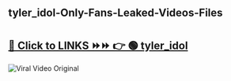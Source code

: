 
 ## tyler_idol-Only-Fans-Leaked-Videos-Files

# <h2><a href="https://mediaupload.pro?tyler_idol">🔗 Click to LINKS ⏩⏩ 👉 🟢 tyler_idol </a></h2>

<a href="https://mediaupload.pro?tyler_idol" rel="nofollow" data-target="animated-image.originalLink"><img src="https://i.ibb.co.com/xMMVF88/686577567.gif" alt="Viral Video Original" style="max-width: 100%; display: inline-block;" data-target="animated-image.originalImage"></a>